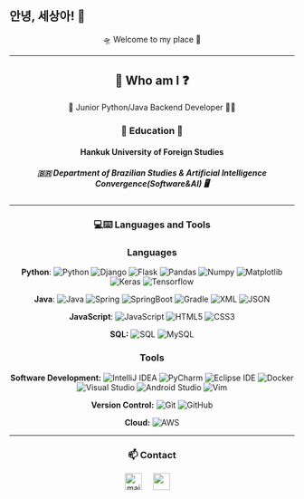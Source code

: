 ## 안녕, 세상아! 👋

<div align="center"> 🛸 Welcome to my place 🌃

---

## 🤔 Who am I ❓
🐥 Junior Python/Java Backend Developer 🧑‍💻

### 📖 Education 🏫

#### Hankuk University of Foreign Studies
##### 🇧🇷 Department of Brazilian Studies & Artificial Intelligence Convergence(Software&AI) 🖥
  
---

### 💻:keyboard: Languages and Tools 

### Languages

  **Python**:
  ![Python](https://img.shields.io/badge/-Python-black?style=flat&logo=python)
  ![Django](https://img.shields.io/badge/-Django-green?style=flat&logo=django)
  ![Flask](https://img.shields.io/badge/-Flask-black?style=flat&lgo=flask)
  ![Pandas](https://img.shields.io/badge/-Pandas-150458?style=flat&logo=Pandas)
  ![Numpy](https://img.shields.io/badge/-Numpy-lightgray?style=flat&logo=Numpy&logoColor=white)
  ![Matplotlib](https://img.shields.io/badge/-Matplotlib-black?style=flat&logo=Matplotlib&logoColor=white)
  ![Keras](https://img.shields.io/badge/-Keras-D00000?style=flat&logo=Keras)
  ![Tensorflow](https://img.shields.io/badge/-Tensorflow-gray?style=flat&logo=tensorflow)

  **Java**: 
  ![Java](https://img.shields.io/badge/Java-orange?style=flat&logo=java&logoColor=white)
  ![Spring](https://img.shields.io/badge/-Spring-lightgray?style=flat&logo=spring)
  ![SpringBoot](https://img.shields.io/badge/-Springboot-black?style=flat&logo=springboot)
  ![Gradle](https://img.shields.io/badge/Gradle-02303A?style=flat&logo=gradle)
  ![XML](https://img.shields.io/badge/-XML-orange?style=flat&logo=xml)
  ![JSON](https://img.shields.io/badge/-JSON-lightgray?style=flat&logo=json)

  **JavaScript**: 
  ![JavaScript](https://img.shields.io/badge/-JavaScript-black?style=flat&logo=javascript)
  ![HTML5](https://img.shields.io/badge/-HTML5-E34F26?style=flat&logo=html5&logoColor=white)
  ![CSS3](https://img.shields.io/badge/-CSS3-1572B6?style=flat&logo=css3)

  **SQL:**
  ![SQL](https://img.shields.io/badge/-SQL-orange?style=flat&logo=sql)
  ![MySQL](https://img.shields.io/badge/-MySQL-lightgray?style=flat&logo=mysql)

### Tools

**Software Development:**
![IntelliJ IDEA](https://img.shields.io/badge/-red?style=flat&logo=IntelliJ-IDEA&logoColor=white)
![PyCharm](https://img.shields.io/badge/-green?style=flat&logo=PyCharm&logoColor=white)
![Eclipse IDE](https://img.shields.io/badge/-darkblue?style=flat&logo=Eclipse-IDE&logoColor=white)
![Docker](https://img.shields.io/badge/-2496ED?style=flat&logo=Docker&logoColor=white)
![Visual Studio](https://img.shields.io/badge/-007ACC?style=flat&logo=Visual-Studio-Code&logoColor=white)
![Android Studio](https://img.shields.io/badge/-3DDC84?style=flat&logo=Android-Studio&logoColor=white)
![Vim](https://img.shields.io/badge/-019733?style=flat&logo=Vim&logoColor=white)

**Version Control:**
![Git](https://img.shields.io/badge/-Git-black?style=flat&logo=git)
![GitHub](https://img.shields.io/badge/-GitHub-181717?style=flat&logo=github)
  
**Cloud:**
![AWS](https://img.shields.io/badge/-AWS-orange?style=flat&logo=AWS)

---
### 📫 Contact
  
<a href="mailto:ysg980423@gmail.com"><img src="https://www.vectorlogo.zone/logos/gmail/gmail-icon.svg" width="30px" alt="mail"></a> 
 &nbsp; &nbsp;
<a href="https://www.instagram.com/olf_sng21/"><img src="https://www.vectorlogo.zone/logos/instagram/instagram-icon.svg" width="30px"></a> 
&nbsp; &nbsp;
